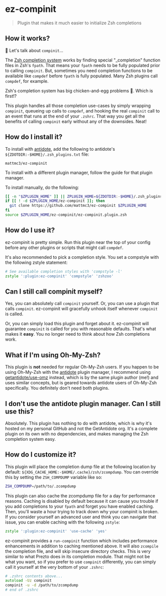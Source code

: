 # ez-compinit

> Plugin that makes it much easier to initialize Zsh completions

## How it works?

:hatching_chick: Let's talk about `compinit`...

The [Zsh completion system][zsh-completion-system] works by finding special
"_completion" function files in Zsh's `fpath`. That means your `fpath` needs to be fully
populated prior to calling `compinit`. But, sometimes you need completion functions to
be available like `compdef` before `fpath` is fully populated. Many Zsh plugins call
`compdef`, for example.

Zsh's completion system has big chicken-and-egg problems :hatching_chick:. Which is first!?

This plugin handles all those completion use-cases by simply wrapping `compinit`,
queueing up calls to `compdef`, and hooking the real `compinit` call to an event
that runs at the end of your `.zshrc`. That way you get all the benefits of calling
`compinit` early without any of the downsides. Neat!

## How do I install it?

To install with [antidote], add the following to antidote's
`${ZDOTDIR:-$HOME}/.zsh_plugins.txt` file:

```
mattmc3/ez-compinit
```

To install with a different plugin manager, follow the guide for that plugin manager.

To install manually, do the following:

```zsh
[[ -n "$ZPLUGIN_HOME" ]] || ZPLUGIN_HOME=${ZDOTDIR:-$HOME}/.zsh_plugins
if [[ ! -d $ZPLUGIN_HOME/ez-compinit ]]; then
  git clone https://github.com/mattmc3/ez-compinit $ZPLUGIN_HOME
fi
source $ZPLUGIN_HOME/ez-compinit/ez-compinit.plugin.zsh
```

## How do I use it?

ez-compinit is pretty simple. Run this plugin near the top of your config before any
other plugins or scripts that might call `compdef`.

It's also recommended to pick a completion style. You set a compstyle with the following
zstyle statement:

```zsh
# See available completion styles with 'compstyle -l'
zstyle ':plugin:ez-compinit' 'compstyle' 'zshzoo'
```

## Can I still call compinit myself?

Yes, you can absolutely call `compinit` yourself. Or, you can use a plugin that calls
`compinit`. ez-compinit will gracefully unhook itself whenever `compinit` is called.

Or, you can simply load this plugin and forget about it. ez-compinit will guarantee
`compinit` is called for you with reasonable defaults. That's what makes it **easy**.
You no longer need to think about how Zsh completions work.

## What if I'm using Oh-My-Zsh?

This plugin is **not** needed for regular Oh-My-Zsh users. If you happen to be using
Oh-My-Zsh with the [antidote] plugin manager, I recommend using
[getantidote/use-omz][use-omz] instead, which is by the same plugin author (me!) and
uses similar concepts, but is geared towards antidote users of Oh-My-Zsh specifically.
You definitely don't need both plugins.

## I don't use the antidote plugin manager. Can I still use this?

Absolutely. This plugin has nothing to do with antidote, which is why it's hosted on my
personal GitHub and not the GetAntidote org. It's a complete plugin on its own with no
dependencies, and makes managing the Zsh completion system easy.

## How do I customize it?

This plugin will place the completion dump file at the following location by default:
`${XDG_CACHE_HOME:-$HOME/.cache}/zsh/zcompdump`. You can override this by setting
the `ZSH_COMPDUMP` variable like so:

```zsh
ZSH_COMPDUMP=/path/to/.zcompdump
```

This plugin can also cache the zcompdump file for a day for performance reasons. Caching
is disabled by default because it can cause you trouble if you add completions to your
`fpath` and forget you have enabled caching. Then, you'll waste a hour trying to track
down why your compinit is broken. If you consider yourself an advanced user and think
you can navigate that issue, you can enable caching with the following `zstyle`:

```zsh
zstyle ':plugin:ez-compinit' 'use-cache' 'yes'
```

ez-compinit provides a `run-compinit` function which includes performance enhancements
in addition to caching mentioned above. It will also `zcompile` the completion file, and
will skip insecure directory checks. This is very similar to what Prezto does in its
completion module. That might not be what you want, so if you prefer to use `compinit`
differently, you can simply call it yourself at the very bottom of your `.zshrc`:

```zsh
# .zshrc contents above...
autoload -Uz compinit
compinit -u -d /path/to/zcompdump
# end of .zshrc
```

[antidote]: https://getantidote.github.io
[use-omz]: https://github.com/getantidote/use-omz
[zsh-completion-system]: https://zsh.sourceforge.io/Doc/Release/Completion-System.html#index-completion-system
